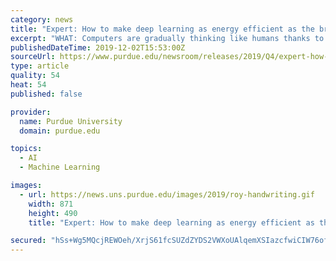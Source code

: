 ```yaml
---
category: news
title: "Expert: How to make deep learning as energy efficient as the brain"
excerpt: "WHAT: Computers are gradually thinking like humans thanks to the development of artificial intelligence networks capable of learning on their own, called “deep learning.” These networks can already recognize images and play chess, for example."
publishedDateTime: 2019-12-02T15:53:00Z
sourceUrl: https://www.purdue.edu/newsroom/releases/2019/Q4/expert-how-to-make-deep-learning-as-energy-efficient-as-the-brain.html
type: article
quality: 54
heat: 54
published: false

provider:
  name: Purdue University
  domain: purdue.edu

topics:
  - AI
  - Machine Learning

images:
  - url: https://news.uns.purdue.edu/images/2019/roy-handwriting.gif
    width: 871
    height: 490
    title: "Expert: How to make deep learning as energy efficient as the brain"

secured: "hSs+Wg5MQcjREWOeh/XrjS61fcSUZdZYDS2VWXoUAlqemXSIazcfwiCIW76ofvtFGBC2ZmRnajgeoQwp4Q6wGnNkZsLeA5sh9Un4vlVvDPxnGR76m3tYc1vY5TPR57nwCstXT6vrcdmOHdO7gH1lR5hG+CPm3vqAbLDgUmPZ/Kcd1UH45w+yGHH9SfALxUsTfw/jtlzwiYIdZ3Bx59OIUo5UP7H4Z1ZkYdKWAQnfvwP6j9Xp1bY2G5ST4mJp7k1NmHAD3+4dTR1nL4d9BWZhqA==;fpCepVM9Kq7AunDq2RFX2A=="
---
```


